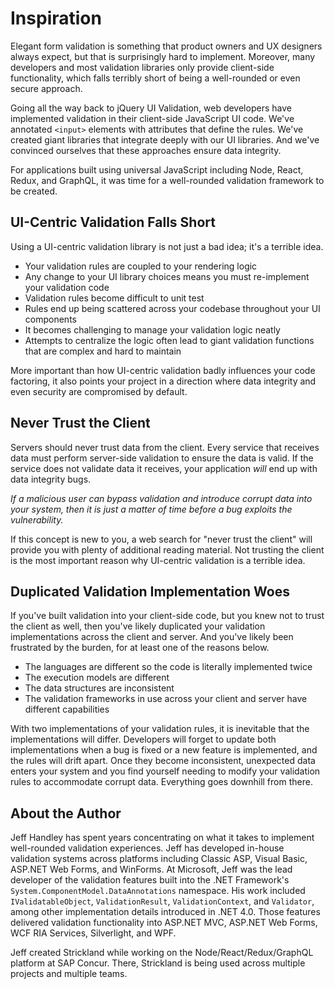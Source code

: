 # Inspiration

Elegant form validation is something that product owners and UX designers always expect, but that is surprisingly hard to implement. Moreover, many developers and most validation libraries only provide client-side functionality, which falls terribly short of being a well-rounded or even secure approach.

Going all the way back to jQuery UI Validation, web developers have implemented validation in their client-side JavaScript UI code. We've annotated `<input>` elements with attributes that define the rules. We've created giant libraries that integrate deeply with our UI libraries. And we've convinced ourselves that these approaches ensure data integrity.

For applications built using universal JavaScript including Node, React, Redux, and GraphQL, it was time for a well-rounded validation framework to be created.

## UI-Centric Validation Falls Short

Using a UI-centric validation library is not just a bad idea; it's a terrible idea.

* Your validation rules are coupled to your rendering logic
* Any change to your UI library choices means you must re-implement your validation code
* Validation rules become difficult to unit test
* Rules end up being scattered across your codebase throughout your UI components
* It becomes challenging to manage your validation logic neatly
* Attempts to centralize the logic often lead to giant validation functions that are complex and hard to maintain

More important than how UI-centric validation badly influences your code factoring, it also points your project in a direction where data integrity and even security are compromised by default.

## Never Trust the Client

Servers should never trust data from the client. Every service that receives data must perform server-side validation to ensure the data is valid. If the service does not validate data it receives, your application _will_ end up with data integrity bugs.

*If a malicious user can bypass validation and introduce corrupt data into your system, then it is just a matter of time before a _bug_ exploits the vulnerability.*

If this concept is new to you, a web search for "never trust the client" will provide you with plenty of additional reading material. Not trusting the client is the most important reason why UI-centric validation is a terrible idea.

## Duplicated Validation Implementation Woes

If you've built validation into your client-side code, but you knew not to trust the client as well, then you've likely duplicated your validation implementations across the client and server. And you've likely been frustrated by the burden, for at least one of the reasons below.

* The languages are different so the code is literally implemented twice
* The execution models are different
* The data structures are inconsistent
* The validation frameworks in use across your client and server have different capabilities

With two implementations of your validation rules, it is inevitable that the implementations will differ. Developers will forget to update both implementations when a bug is fixed or a new feature is implemented, and the rules will drift apart. Once they become inconsistent, unexpected data enters your system and you find yourself needing to modify your validation rules to accommodate corrupt data. Everything goes downhill from there.

## About the Author

Jeff Handley has spent years concentrating on what it takes to implement well-rounded validation experiences. Jeff has developed in-house validation systems across platforms including Classic ASP, Visual Basic, ASP.NET Web Forms, and WinForms. At Microsoft, Jeff was the lead developer of the validation features built into the .NET Framework's `System.ComponentModel.DataAnnotations` namespace. His work included `IValidatableObject`, `ValidationResult`, `ValidationContext`, and `Validator`, among other implementation details introduced in .NET 4.0. Those features delivered validation functionality into ASP.NET MVC, ASP.NET Web Forms, WCF RIA Services, Silverlight, and WPF.

Jeff created Strickland while working on the Node/React/Redux/GraphQL platform at SAP Concur. There, Strickland is being used across multiple projects and multiple teams.
